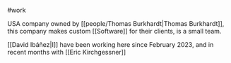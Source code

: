 #work

USA company owned by [[people/Thomas Burkhardt|Thomas Burkhardt]], this company makes custom [[Software]] for their clients, is a small team.

[[David Ibáñez|I]] have been working here since February 2023, and in recent months with [[Eric Kirchgessner]]